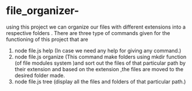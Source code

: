 # file_organizer-
using this project we can organize our files with different extensions into a respective folders . There are three type of commands given for the functioning of this project 
that are 
1. node file.js help (In case we need any help for giving any command.)
2. node file.js organize <path> (This command make folders using mkdir function (of file modules system )and sort out the files of that particular path by their extension and based on the extension ,the files are 
  moved to the desired folder made.
3. node file.js tree <path> (display all the files and folders of that particular path.)
